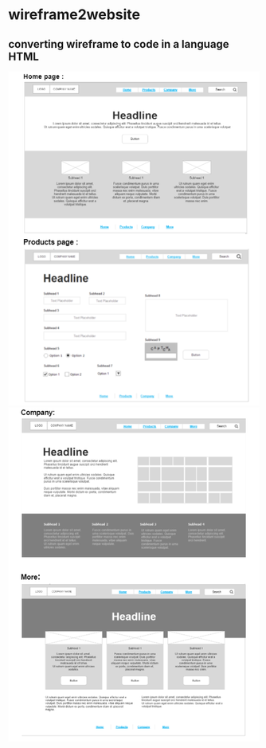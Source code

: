 # wireframe2website
## converting wireframe to code in a language HTML
![Home&products](Home&products.png)
![company&more](company&more.png)